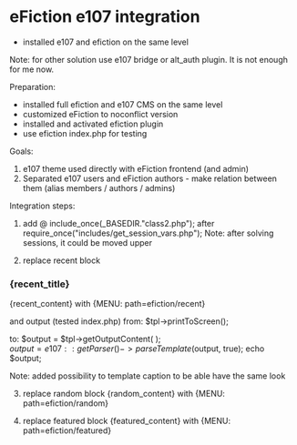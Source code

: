 # eFiction e107 integration

- installed e107 and efiction on the same level 

Note:
for other solution use e107 bridge or alt_auth plugin. It is not enough for me now. 

Preparation:
- installed full efiction and e107 CMS on the same level
- customized eFiction to noconflict version
- installed and activated efiction plugin
- use efiction index.php for testing  

Goals:  
1. e107 theme used directly with eFiction frontend (and admin)
2. Separated e107 users and eFiction authors - make relation between them (alias members / authors / admins)

Integration steps: 

1. add @ include_once(_BASEDIR."class2.php");
after  require_once("includes/get_session_vars.php");
Note: after solving sessions, it could be moved upper


2. replace recent block 
<h3>{recent_title}</h3>{recent_content}
with
{MENU: path=efiction/recent}

and output (tested index.php)
from:
$tpl->printToScreen();

to:
$output = $tpl->getOutputContent( );  
$output = e107::getParser()->parseTemplate($output, true); 
echo $output;

Note: added possibility to template caption to be able have the same look 

3. replace random block
{random_content} with {MENU: path=efiction/random}

4. replace featured block
{featured_content} with {MENU: path=efiction/featured}




